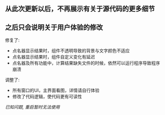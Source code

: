 ## 从此次更新以后，不再展示有关于源代码的更多细节
## 之后只会说明关于用户体验的修改

修复了:

+ 点名器显示结果时，组件不透明导致的背景与文字颜色不适应
+ 点名器显示结果时，组件自定义变化有延迟
+ 点名器及所有功能中，计算结果缺失文件的时候，依然可以运行程序导致程序崩溃

调整了:

+ 所有窗口的UI，主界面看图，详情请自行体验
+ 修改了代码逻辑，使代码更有可读性

*已知问题, 重启暂时无法使用*